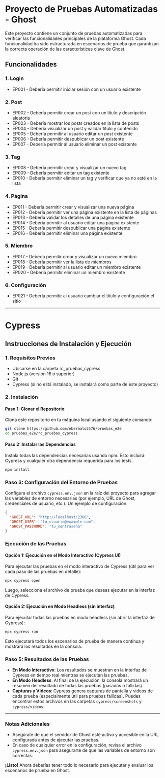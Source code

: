 # Proyecto de Pruebas Automatizadas - Ghost

Este proyecto contiene un conjunto de pruebas automatizadas para verificar las funcionalidades principales de la plataforma Ghost. Cada funcionalidad ha sido estructurada en escenarios de prueba que garantizan la correcta operación de las características clave de Ghost.

## Funcionalidades

### 1. Login
   - EP001 - Debería permitir iniciar sesión con un usuario existente

### 2. Post
   - EP002 - Debería permitir crear un post con un título y descripción aleatoria
   - EP003 - Debería mostrar los posts creados en la lista de posts
   - EP004 - Debería visualizar un post y validar título y contenido
   - EP005 - Debería permitir al usuario editar un post existente
   - EP006 - Debería permitir despublicar un post existente
   - EP007 - Debería permitir al usuario eliminar un post existente

### 3. Tag
   - EP008 - Debería permitir crear y visualizar un nuevo tag
   - EP009 - Debería permitir editar un tag existente
   - EP010 - Debería permitir eliminar un tag y verificar que ya no esté en la lista

### 4. Página
   - EP011 - Debería permitir crear y visualizar una nueva página
   - EP012 - Debería permitir ver una página existente en la lista de páginas
   - EP013 - Debería validar los detalles de una página existente
   - EP014 - Debería permitir al usuario editar una página existente
   - EP015 - Debería permitir despublicar una página existente
   - EP016 - Debería permitir eliminar una página existente

### 5. Miembro
   - EP017 - Debería permitir crear y visualizar un nuevo miembro
   - EP018 - Debería permitir ver la lista de miembros
   - EP019 - Debería permitir al usuario editar un miembro existente
   - EP020 - Debería permitir eliminar un miembro existente

### 6. Configuración
   - EP021 - Debería permitir al usuario cambiar el título y configuración el sitio 

---

# Cypress

## Instrucciones de Instalación y Ejecución

### 1. Requisitos Previos
   - Ubicarse en la carpeta rc_pruebas_cypress
   - Node.js (versión 16 o superior)
   - Git
   - Cypress (si no está instalado, se instalará como parte de este proyecto)


### 2. Instalación


#### Paso 1: Clonar el Repositorio
Clona este repositorio en tu máquina local usando el siguiente comando:

```bash
git clone https://github.com/ebernalo2576/pruebas_e2e
cd pruebas_e2e/rc_pruebas_cypress
```

#### Paso 2: Instalar las Dependencias
Instala todas las dependencias necesarias usando npm. Esto incluirá Cypress y cualquier otra dependencia requerida para los tests.

```bash
npm install
```

### Paso 3: Configuración del Entorno de Pruebas

Configura el archivo `cypress.env.json` en la raíz del proyecto para agregar las variables de entorno necesarias (por ejemplo, URL de Ghost, credenciales de usuario, etc.). Un ejemplo de configuración:

```json
{
  "GHOST_URL": "http://localhost:2368",
  "GHOST_USER": "tu_usuario@example.com",
  "GHOST_PASSWORD": "tu_contraseña"
}
```

### Ejecución de las Pruebas

#### Opción 1: Ejecución en el Modo Interactivo (Cypress UI)

Para ejecutar las pruebas en el modo interactivo de Cypress (útil para ver cada paso de las pruebas en detalle):

```bash
npx cypress open
```

Luego, selecciona el archivo de prueba que deseas ejecutar en la interfaz de Cypress.

#### Opción 2: Ejecución en Modo Headless (sin interfaz)

Para ejecutar todas las pruebas en modo headless (sin abrir la interfaz de Cypress):

```bash
npx cypress run
```

Esto ejecutará todos los escenarios de prueba de manera continua y mostrará los resultados en la consola.

### Paso 5: Resultados de las Pruebas

- **En Modo Interactivo**: Los resultados se muestran en la interfaz de Cypress en tiempo real mientras se ejecutan las pruebas.
- **En Modo Headless**: Al final de la ejecución, la consola mostrará un resumen del resultado de todas las pruebas (pasadas o fallidas).
- **Capturas y Videos**: Cypress genera capturas de pantalla y videos de cada prueba (especialmente útil para pruebas fallidas). Puedes encontrar estos archivos en las carpetas `cypress/screenshots` y `cypress/videos`.

***

### Notas Adicionales

- Asegúrate de que el servidor de Ghost esté activo y accesible en la URL configurada antes de ejecutar las pruebas.
- En caso de cualquier error en la configuración, revisa el archivo `cypress.env.json` para asegurarte de que las variables de entorno son correctas.

**¡Listo!** Ahora deberías tener todo lo necesario para ejecutar y evaluar los escenarios de prueba en Ghost.